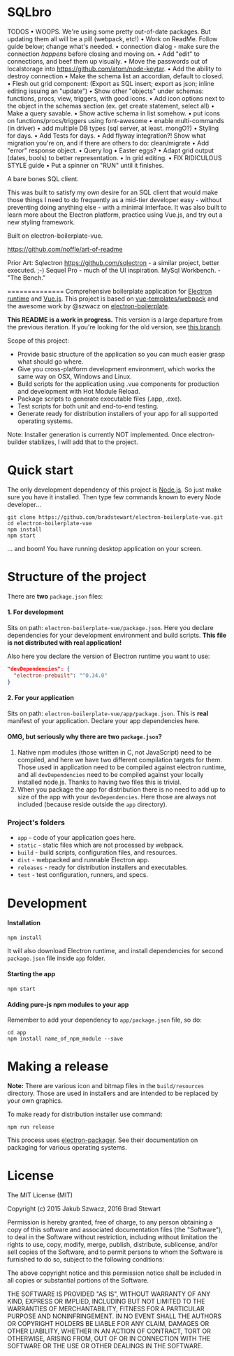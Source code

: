 SQLbro
==============

TODOS
• WOOPS. We're using some pretty out-of-date packages. But updating them all will be a pill (webpack, etc!)
• Work on ReadMe. Follow guide below; change what's needed.
• connection dialog  - make sure the connection *happens* before closing and moving on.
• Add "edit" to connections, and beef them up visually.
• Move the passwords out of localstorage into https://github.com/atom/node-keytar.
• Add the ability to destroy connection
• Make the schema list an accordian, default to closed.
• Flesh out grid component: (Export as SQL insert; export as json; inline editing issuing an "update")
• Show other "objects" under schemas: functions, procs, view, triggers, with good icons.
• Add icon options next to the object in the schemas section (ex. get create statement, select all)
• Make a query savable.
• Show active schema in list somehow.
• put icons on functions/procs/triggers using font-awesome
• enable multi-commands (in driver)
• add multiple DB types (sql server, at least. mongO?)
• Styling for days.
• Add Tests for days.
• Add flyway integration?! Show what migration you're on, and if there are others to do: clean/migrate
• Add "error" response object.
• Query log
• Easter eggs?
• Adapt grid output (dates, bools) to better representation.
• In grid editing.
• FIX RIDICULOUS STYLE guide
• Put a spinner on "RUN" until it finishes.

A bare bones SQL client.

This was built to satisfy my own desire for an SQL client that would make those things I need to do frequently as a mid-tier developer easy - without preventing doing anything else - with a minimal interface.
It was also built to learn more about the Electron platform, practice using Vue.js, and try out a new styling framework.

Built on electron-boilerplate-vue.

https://github.com/noffle/art-of-readme

Prior Art:
Sqlectron https://github.com/sqlectron - a similar project, better executed. ;-)
Sequel Pro - much of the UI inspiration.
MySql Workbench. - "The Bench."

==============
Comprehensive boilerplate application for [Electron runtime](http://electron.atom.io) and [Vue.js](http://vuejs.org). This project is based on [vue-templates/webpack](https://github.com/vuejs-templates/webpack) and the awesome work by @szwacz on [electron-boilerplate](https://github.com/szwacz/electron-boilerplate).

**This README is a work in progress.** This version is a large departure from the previous iteration. If you're looking for the old version, see [this branch](https://github.com/bradstewart/electron-boilerplate-vue/tree/legacy).

Scope of this project:

- Provide basic structure of the application so you can much easier grasp what should go where.
- Give you cross-platform development environment, which works the same way on OSX, Windows and Linux.
- Build scripts for the application using .vue components for production and development with Hot Module Reload.
- Package scripts to generate executable files (.app, .exe).
- Test scripts for both unit and end-to-end testing.
- Generate ready for distribution installers of your app for all supported operating systems.

Note: Installer generation is currently NOT implemented. Once electron-builder stablizes, I will add that to the project.


# Quick start
The only development dependency of this project is [Node.js](https://nodejs.org). So just make sure you have it installed.
Then type few commands known to every Node developer...
```
git clone https://github.com/bradstewart/electron-boilerplate-vue.git
cd electron-boilerplate-vue
npm install
npm start
```
... and boom! You have running desktop application on your screen.

# Structure of the project

There are **two** `package.json` files:  

#### 1. For development
Sits on path: `electron-boilerplate-vue/package.json`. Here you declare dependencies for your development environment and build scripts. **This file is not distributed with real application!**

Also here you declare the version of Electron runtime you want to use:
```json
"devDependencies": {
  "electron-prebuilt": "^0.34.0"
}
```

#### 2. For your application
Sits on path: `electron-boilerplate-vue/app/package.json`. This is **real** manifest of your application. Declare your app dependencies here.

#### OMG, but seriously why there are two `package.json`?
1. Native npm modules (those written in C, not JavaScript) need to be compiled, and here we have two different compilation targets for them. Those used in application need to be compiled against electron runtime, and all `devDependencies` need to be compiled against your locally installed node.js. Thanks to having two files this is trivial.
2. When you package the app for distribution there is no need to add up to size of the app with your `devDependencies`. Here those are always not included (because reside outside the `app` directory).

### Project's folders

- `app` - code of your application goes here.
- `static` - static files which are not processed by webpack.
- `build` - build scripts, configuration files, and resources.
- `dist` - webpacked and runnable Electron app.
- `releases` - ready for distribution installers and executables.
- `test` - test configuration, runners, and specs.


# Development

#### Installation

```
npm install
```
It will also download Electron runtime, and install dependencies for second `package.json` file inside `app` folder.

#### Starting the app

```
npm start
```

#### Adding pure-js npm modules to your app

Remember to add your dependency to `app/package.json` file, so do:
```
cd app
npm install name_of_npm_module --save
```


# Making a release

**Note:** There are various icon and bitmap files in the `build/resources` directory. Those are used in installers and are intended to be replaced by your own graphics.

To make ready for distribution installer use command:
```
npm run release
```
This process uses [electron-packager](https://github.com/electron-userland/electron-packager). See their documentation on packaging for various operating systems.


# License

The MIT License (MIT)

Copyright (c) 2015 Jakub Szwacz, 2016 Brad Stewart

Permission is hereby granted, free of charge, to any person obtaining a copy
of this software and associated documentation files (the "Software"), to deal
in the Software without restriction, including without limitation the rights
to use, copy, modify, merge, publish, distribute, sublicense, and/or sell
copies of the Software, and to permit persons to whom the Software is
furnished to do so, subject to the following conditions:

The above copyright notice and this permission notice shall be included in all
copies or substantial portions of the Software.

THE SOFTWARE IS PROVIDED "AS IS", WITHOUT WARRANTY OF ANY KIND, EXPRESS OR
IMPLIED, INCLUDING BUT NOT LIMITED TO THE WARRANTIES OF MERCHANTABILITY,
FITNESS FOR A PARTICULAR PURPOSE AND NONINFRINGEMENT. IN NO EVENT SHALL THE
AUTHORS OR COPYRIGHT HOLDERS BE LIABLE FOR ANY CLAIM, DAMAGES OR OTHER
LIABILITY, WHETHER IN AN ACTION OF CONTRACT, TORT OR OTHERWISE, ARISING FROM,
OUT OF OR IN CONNECTION WITH THE SOFTWARE OR THE USE OR OTHER DEALINGS IN THE
SOFTWARE.
